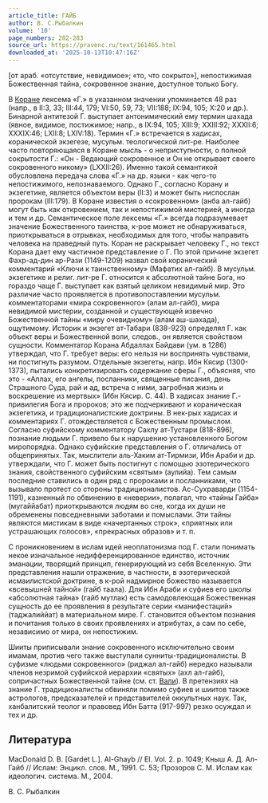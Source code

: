 ```yaml
---
article_title: ГАЙБ
author: В. С.Рыбалкин
volume: '10'
page_numbers: 282-283
source_url: https://pravenc.ru/text/161465.html
downloaded_at: '2025-10-13T10:47:16Z'
---
```


[от араб. «отсутствие, невидимое»; «то, что сокрыто»], непостижимая Божественная тайна, сокровенное знание, доступное только Богу.

В [Коране](https://pravenc.ru/text/Коране.html) лексема «Г.» в указанном значении упоминается 48 раз (напр., в II:3, 33; III:44, 179; VI:50, 59, 73; VII:188; IX:94, 105; X:20 и др.). Бинарной антитезой Г. выступает антонимический ему термин шахада (явное, видимое, постижимое; напр., в IX:94, 105; XIII:9; XXIII:92; XXXII:6; XXXIX:46; LXII:8; LXIV:18). Термин «Г.» встречается в хадисах, коранической экзегезе, мусульм. теологической лит-ре. Наиболее часто повторяющаяся в Коране мысль - о неприступности, о полной сокрытости Г.: «Он - Ведающий сокровенное и Он не открывает своего сокровенного никому» (LXXII:26). Именно такой семантикой обусловлена передача слова «Г.» на др. языки - как чего-то непостижимого, непознаваемого. Однако Г., согласно Корану и экзегетике, является объектом веры (II:3) и может быть ниспослан пророкам (III:179). В Коране известия о «сокровенном» (анба ал-гайб) могут быть как откровением, так и непостижимой мистерией, а иногда и тем и др. Семантическое поле лексемы «Г.» всегда подразумевает значение Божественного таинства, к-рое может не обнаруживаться, приоткрываться в отрывках, необходимых для того, чтобы направить человека на праведный путь. Коран не раскрывает человеку Г., но текст Корана дает ему частичное представление о Г. По этой причине экзегет Фахр-ад-дин ар-Рази (1149-1209) назвал свой коранический комментарий «Ключи к таинственному» (Мафатих ал-гайб). В мусульм. экзегетике и религ. лит-ре Г. относится к абсолютной тайне Бога, но гораздо чаще Г. выступает как взятый целиком невидимый мир. Это различие часто проявляется в противопоставлении мусульм. комментаторами «мира сокровенного» (алам ал-гайб), мира невидимой мистерии, созданной и существующей извечно Божественной тайны «миру очевидному» (алам аш-шахада), ощутимому. Историк и экзегет ат-Табари (838-923) определял Г. как объект веры и Божественной воли, следов., он является свойством сущности. Комментатор Корана Абдаллах Байдави (ум. в 1286) утверждал, что Г. требует веры: его нельзя ни воспринять чувствами, ни постигнуть разумом. Отдельные экзегеты, напр. Ибн Кясир (1300-1373), пытались конкретизировать содержание сферы Г., объясняя, что это - «Аллах, его ангелы, посланники, священные писания, день Страшного Суда, рай и ад, встреча с ними, загробная жизнь и воскрешение из мертвых» (Ибн Кясир. С. 44). В хадисах знание Г.- привилегия Бога и пророков; это же подчеркивают и кораническая экзегетика, и традиционалистские доктрины. В нек-рых хадисах и комментариях Г. отождествляется с Божественным промыслом. Согласно суфийскому комментатору Сахлу ат-Тустари (818-896), познание людьми Г. привело бы к нарушению установленного Богом миропорядка. Однако суфийские представления о Г. отличались от общепринятых. Так, мыслители аль-Хаким ат-Тирмизи, Ибн Араби и др. утверждали, что Г. может быть постигнут с помощью эзотерического знания, свойственного суфийским «святым» (аулийа). Тем самым последние ставились в один ряд с пророками и посланниками, что вызывало протест со стороны традиционалистов. Ас-Сухраварди (1154-1191), казненный по обвинению в «неверии», полагал, что «тайны Гайба» (мугаййабат) приоткрываются людям во сне, когда их души не обременены повседневными заботами и помыслами. Эти тайны являются мистикам в виде «начертанных строк», «приятных или устрашающих голосов», «прекрасных образов» и т. п.

С проникновением в ислам идей неоплатонизма под Г. стали понимать некое изначальное недифференцированное единство, источник эманации, творящий принцип, генерирующий из себя Вселенную. Эти представления нашли отражение, в частности, в эзотерической исмаилистской доктрине, в к-рой надмирное божество называется «всевышней тайной» (гайб таала). Для Ибн Араби и суфиев его школы «абсолютная тайна» (гайб мутлак) есть самодовлеющая Божественная сущность до ее проявления в результате серии «манифестаций» (таджалиййат) в материальном мире. Г. становится объектом познания и почитания только в своих проявлениях и атрибутах, а сам по себе, независимо от мира, он непостижим.

Шииты приписывали знание сокровенного исключительно своим имамам, против чего также выступали сунниты-традиционалисты. В суфизме «людьми сокровенного» (риджал ал-гайб) нередко называли членов незримой суфийской иерархии «святых» (ахл ал-гайб), сопричастных Божественной тайне (см. ст. [Вали](https://pravenc.ru/text/Вали.html)). В претензиях на знание Г. традиционалисты обвиняли помимо суфиев и шиитов также астрологов, предсказателей и представителей оккультных наук. Так, ханбалитский теолог и правовед Ибн Батта (917-997) резко осуждал и тех и др.

## Литература

MacDonald D. B. [Gardet L.]. Al-Ghayb // EI. Vol. 2. p. 1049; Кныш А. Д. Ал-Гайб // Ислам: Энцикл. слов. М., 1991. С. 53; Прозоров С. М. Ислам как идеологич. система. М., 2004.

В. С.  Рыбалкин
